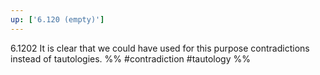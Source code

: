 ```yaml
---
up: ['6.120 (empty)']
---
```

6.1202 It is clear that we could have used for this purpose contradictions instead of tautologies.
%%
#contradiction #tautology %%